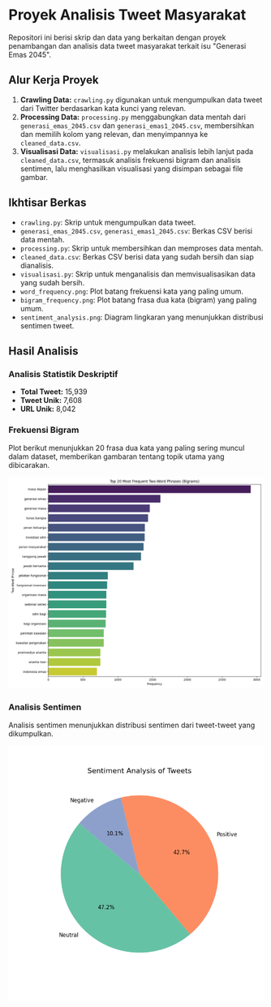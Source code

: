 # Proyek Analisis Tweet Masyarakat

Repositori ini berisi skrip dan data yang berkaitan dengan proyek penambangan dan analisis data tweet masyarakat terkait isu "Generasi Emas 2045".

## Alur Kerja Proyek

1.  **Crawling Data:** `crawling.py` digunakan untuk mengumpulkan data tweet dari Twitter berdasarkan kata kunci yang relevan.
2.  **Processing Data:** `processing.py` menggabungkan data mentah dari `generasi_emas_2045.csv` dan `generasi_emas1_2045.csv`, membersihkan dan memilih kolom yang relevan, dan menyimpannya ke `cleaned_data.csv`.
3.  **Visualisasi Data:** `visualisasi.py` melakukan analisis lebih lanjut pada `cleaned_data.csv`, termasuk analisis frekuensi bigram dan analisis sentimen, lalu menghasilkan visualisasi yang disimpan sebagai file gambar.

## Ikhtisar Berkas

-   `crawling.py`: Skrip untuk mengumpulkan data tweet.
-   `generasi_emas_2045.csv`, `generasi_emas1_2045.csv`: Berkas CSV berisi data mentah.
-   `processing.py`: Skrip untuk membersihkan dan memproses data mentah.
-   `cleaned_data.csv`: Berkas CSV berisi data yang sudah bersih dan siap dianalisis.
-   `visualisasi.py`: Skrip untuk menganalisis dan memvisualisasikan data yang sudah bersih.
-   `word_frequency.png`: Plot batang frekuensi kata yang paling umum.
-   `bigram_frequency.png`: Plot batang frasa dua kata (bigram) yang paling umum.
-   `sentiment_analysis.png`: Diagram lingkaran yang menunjukkan distribusi sentimen tweet.

## Hasil Analisis

### Analisis Statistik Deskriptif

- **Total Tweet:** 15,939
- **Tweet Unik:** 7,608
- **URL Unik:** 8,042

### Frekuensi Bigram

Plot berikut menunjukkan 20 frasa dua kata yang paling sering muncul dalam dataset, memberikan gambaran tentang topik utama yang dibicarakan.

![Frekuensi Bigram](bigram_frequency.png)

### Analisis Sentimen

Analisis sentimen menunjukkan distribusi sentimen dari tweet-tweet yang dikumpulkan.

![Analisis Sentimen](sentiment_analysis.png)